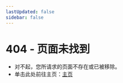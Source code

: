 ```yaml
---
lastUpdated: false
sidebar: false
---
```


# 404 - 页面未找到

- 对不起，您所请求的页面不存在或已被移除。 
- 单击此处前往主页：[主页](/)